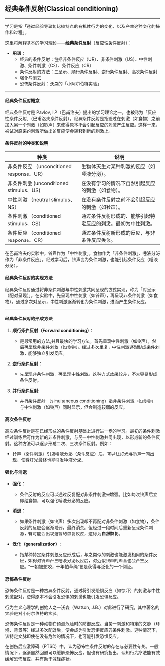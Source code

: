 

## 经典条件反射(Classical conditioning)

---

学习是指「通过经验导致的比较持久的有机体行为的变化，以及产生这种变化的操作和过程」。

这里将解释基本的学习理论——**经典条件反射**（反应性条件反射）：

- **用语**：
  - 经典的条件反射：包括非条件反应（UR）、非条件刺激（US）、中性刺激、条件刺激（CS）、条件反应（CR）
  - 条件反射的方法：三呈示、顺行条件反射、逆行条件反射、高次条件反射
  - 强化与消去
  - 恐怖条件反射：沃森的「小阿尔伯特实验」

--- 


#### 经典条件反射概念

经典条件反射是 Pavlov, I.P（巴甫洛夫）提出的学习理论之一，也被称为「反应性条件反射」（巴甫洛夫条件反射）。经典条件反射是指通过在刺激（如食物）之前加入另一个刺激（如铃声）来使得原本不会引起反应的刺激产生反应。这样一来，被试对原来的刺激所做出的反应便会转移到新的刺激上。

#### 条件反射的种类和说明

| 种类           | 说明                                       |
| -------------- | ------------------------------------------ |
| 非条件反应 （unconditioned response、UR） | 生物体天生对某种刺激的反应（如唾液分泌）。          |
| 非条件刺激  (unconditioned stimulus、US) | 在没有学习的情况下自然引起反应的刺激（如食物）。      |
| 中性刺激 （neutral stimulus、NS）     | 在没有条件反射之前不会引起反应的刺激（如铃声）。      |
| 条件刺激 （conditioned stimulus、CS） | 通过条件反射形成的、能够引起特定反应的刺激。最初为中性刺激。 |
| 条件反应 （conditioned response、CR） | 通过条件反射新形成的反应，与非条件反应类似。          |

在巴甫洛夫的实验中，铃声作为「中性刺激」，食物作为「非条件刺激」，唾液分泌作为「非条件反应」。经过学习后，铃声变为条件刺激，也能引起条件反应（唾液分泌）。

#### 经典条件反射的实现方法

经典条件反射通过将非条件刺激与中性刺激共同呈现的方式实现，称为「对呈示（配对呈现）」。在实验中，先呈现中性刺激（如铃声），再呈现非条件刺激（如食物）。通过多次对呈示，中性刺激逐渐转化为条件刺激，进而产生条件反应。

---

#### 经典条件反射的形成方法

1. **顺行条件反射（Forward conditioning）**：
   - 是最常用的方法,并且最快的学习方法。首先呈现中性刺激（如铃声），然后再呈现非条件刺激（如食物）。经过多次重复，中性刺激逐渐形成条件刺激，能够独立引发反应。

2. **逆行条件反射**：
   - 先呈现非条件刺激，再呈现中性刺激。这种方式效果较差，不太容易形成条件反射。

3. **并行条件反射**:
    - 并行条件反射 （simultaneous conditioning）指非条件刺激（如食物）与中性刺激（如铃声）同时显示，但会制造较弱的反应。

#### 高次条件反射

高次条件反射是在已经形成的条件反射基础上进行进一步的学习。最初的条件刺激经过训练后可作为新的非条件刺激，与另一中性刺激共同出现，以形成新的条件反射。这种方法可以逐步形成二次、三次条件反射。例如：
   - 铃声（条件刺激）引发唾液分泌（条件反应）后，可以让灯光与铃声一同出现，使得灯光最终也能引发唾液分泌。

#### 强化与消退

- **强化**：
   - 条件反射的反应可以通过反复配对非条件刺激来增强。比如每次铃声后立即给食物，可以强化唾液分泌的反应。
   
- **消退**：
   - 如果条件刺激（如铃声）多次出现却不再配对非条件刺激（如食物），条件反射的反应会逐渐减弱，最终消失。但经过一段时间后重新呈现条件刺激，有可能会出现短暂的恢复反应，这称为**自然恢复**。

- **泛化（generalization）**:
    - 指某种特定条件刺激反应形成后，与之类似的刺激也能激发相同的条件反应，如狗对铃声产生唾液分泌反应后，对近似铃声的声音也会产生反应。“一朝被蛇咬，十年怕草绳”便是获得与泛化的一个例证。

#### 恐怖条件反射

恐怖条件反射是一种古典条件反射，通过将引发恐惧反应（如惊吓）的刺激与中性刺激配对，使得原本不会引发恐惧的刺激也能引发恐惧反应。

行为主义心理学的创始人之一沃森（Watson, J.B.）对此进行了研究，其中著名的实验是对小阿尔伯特的实验。

恐怖条件反射是一种动物在预测危险时的防御反应。当某一刺激和特定的文脉（环境、背景等）经过多次配对后，便会成为引发恐惧反应的条件刺激。这种情况下，该特定文脉即使在没有危险的情况下，也可能引发恐惧反应。

在创伤后应激障碍（PTSD）中，认为恐怖性条件反射的存在与必要性有关。一般情况下，逐渐自然回避可以缓解恐怖反应，但也有研究指出，认知行为疗法能有效缓解恐怖反应，并有助于减轻症状。